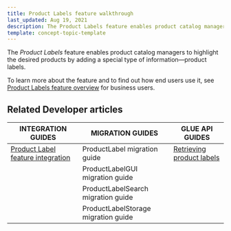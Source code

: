 ```yaml
---
title: Product Labels feature walkthrough
last_updated: Aug 19, 2021
description: The Product Labels feature enables product catalog managers to highlight the desired products by adding a special type of information - product labels.
template: concept-topic-template
---
```


The _Product Labels_ feature enables product catalog managers to highlight the desired products by adding a special type of information—product labels.


To learn more about the feature and to find out how end users use it, see [Product Labels feature overview](/docs/scos/user/features/{{page.version}}/product-labels-feature-overview.html) for business users.



## Related Developer articles

| INTEGRATION GUIDES  | MIGRATION GUIDES | GLUE API GUIDES |
|---|---|---|
| [Product Label feature integration](/docs/scos/dev/feature-integration-guides/{{page.version}}/product-label-feature-integration.html) | ProductLabel migration guide | [Retrieving product labels](/docs/scos/dev/glue-api-guides/{{page.version}}/managing-products/retrieving-product-labels.html) |
|  | ProductLabelGUI migration guide |  |
|  | ProductLabelSearch migration guide |  |
|  | ProductLabelStorage migration guide |  |
